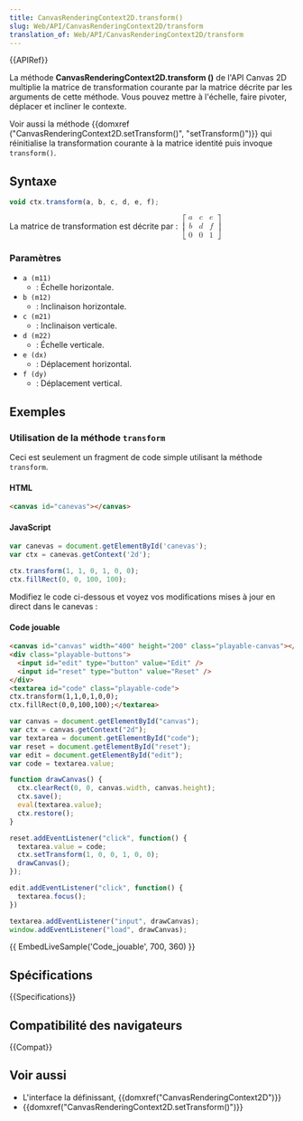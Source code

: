 ```yaml
---
title: CanvasRenderingContext2D.transform()
slug: Web/API/CanvasRenderingContext2D/transform
translation_of: Web/API/CanvasRenderingContext2D/transform
---
```


{{APIRef}}

La méthode **CanvasRenderingContext2D.transform ()** de l'API Canvas 2D multiplie la matrice de transformation courante par la matrice décrite par les arguments de cette méthode. Vous pouvez mettre à l'échelle, faire pivoter, déplacer et incliner le contexte.

Voir aussi la méthode {{domxref ("CanvasRenderingContext2D.setTransform()", "setTransform()")}} qui réinitialise la transformation courante à la matrice identité puis invoque `transform()`.

## Syntaxe

```js
void ctx.transform(a, b, c, d, e, f);
```

La matrice de transformation est décrite par : <math><semantics><mrow><mo>[</mo><mtable columnalign="center center center" rowspacing="0.5ex"><mtr><mtd><mi>a</mi></mtd><mtd><mi>c</mi></mtd><mtd><mi>e</mi></mtd></mtr><mtr><mtd><mi>b</mi></mtd><mtd><mi>d</mi></mtd><mtd><mi>f</mi></mtd></mtr><mtr><mtd><mn>0</mn></mtd><mtd><mn>0</mn></mtd><mtd><mn>1</mn></mtd></mtr></mtable><mo>]</mo></mrow><annotation encoding="TeX">\left[ \begin{array}{ccc} a &#x26; c &#x26; e \\ b &#x26; d &#x26; f \\ 0 &#x26; 0 &#x26; 1 \end{array} \right]</annotation></semantics></math>

### Paramètres

- `a (m11)`
  - : Échelle horizontale.
- `b (m12)`
  - : Inclinaison horizontale.
- `c (m21)`
  - : Inclinaison verticale.
- `d (m22)`
  - : Échelle verticale.
- `e (dx)`
  - : Déplacement horizontal.
- `f (dy)`
  - : Déplacement vertical.

## Exemples

### Utilisation de la méthode `transform`

Ceci est seulement un fragment de code simple utilisant la méthode `transform`.

#### HTML

```html
<canvas id="canevas"></canvas>
```

#### JavaScript

```js
var canevas = document.getElementById('canevas');
var ctx = canevas.getContext('2d');

ctx.transform(1, 1, 0, 1, 0, 0);
ctx.fillRect(0, 0, 100, 100);
```

Modifiez le code ci-dessous et voyez vos modifications mises à jour en direct dans le canevas :

#### Code jouable

```html hidden
<canvas id="canvas" width="400" height="200" class="playable-canvas"></canvas>
<div class="playable-buttons">
  <input id="edit" type="button" value="Edit" />
  <input id="reset" type="button" value="Reset" />
</div>
<textarea id="code" class="playable-code">
ctx.transform(1,1,0,1,0,0);
ctx.fillRect(0,0,100,100);</textarea>
```

```js hidden
var canvas = document.getElementById("canvas");
var ctx = canvas.getContext("2d");
var textarea = document.getElementById("code");
var reset = document.getElementById("reset");
var edit = document.getElementById("edit");
var code = textarea.value;

function drawCanvas() {
  ctx.clearRect(0, 0, canvas.width, canvas.height);
  ctx.save();
  eval(textarea.value);
  ctx.restore();
}

reset.addEventListener("click", function() {
  textarea.value = code;
  ctx.setTransform(1, 0, 0, 1, 0, 0);
  drawCanvas();
});

edit.addEventListener("click", function() {
  textarea.focus();
})

textarea.addEventListener("input", drawCanvas);
window.addEventListener("load", drawCanvas);
```

{{ EmbedLiveSample('Code_jouable', 700, 360) }}

## Spécifications

{{Specifications}}

## Compatibilité des navigateurs

{{Compat}}

## Voir aussi

- L'interface la définissant, {{domxref("CanvasRenderingContext2D")}}
- {{domxref("CanvasRenderingContext2D.setTransform()")}}
